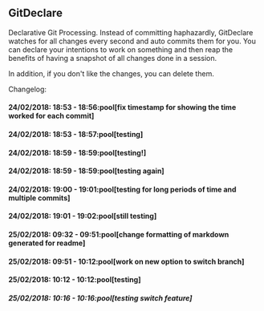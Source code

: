 ## GitDeclare

Declarative Git Processing. Instead of committing haphazardly, GitDeclare watches for all changes every second and auto commits them for you. You can declare your intentions to work on something and then reap the benefits of having a snapshot of all changes done in a session.

In addition, if you don't like the changes, you can delete them.

Changelog:
#### 24/02/2018: 18:53 - 18:56:pool[fix timestamp for showing the time worked for each commit]
#### 24/02/2018: 18:53 - 18:57:pool[testing]
#### 24/02/2018: 18:59 - 18:59:pool[testing!]
#### 24/02/2018: 18:59 - 18:59:pool[testing again]
#### 24/02/2018: 19:00 - 19:01:pool[testing for long periods of time and multiple commits]
#### 24/02/2018: 19:01 - 19:02:pool[still testing]
#### 25/02/2018: 09:32 - 09:51:pool[change formatting of markdown generated for readme]
#### 25/02/2018: 09:51 - 10:12:pool[work on new option to switch branch]
#### 25/02/2018: 10:12 - 10:12:pool[testing]
##### 25/02/2018: 10:16 - 10:16:pool[testing switch feature]
